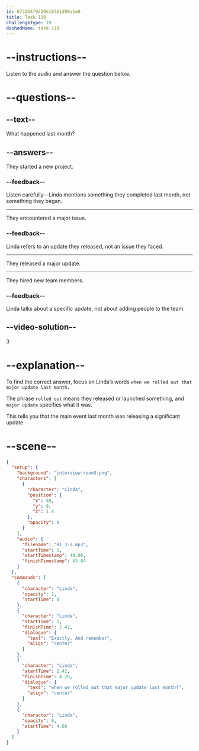 ```yaml
---
id: 673264f9220e18361d98a1e0
title: Task 119
challengeType: 19
dashedName: task-119
---
```


<!-- (audio) Linda: Exactly, and remember when we rolled out that major update last month? -->

# --instructions--

Listen to the audio and answer the question below.

# --questions--

## --text--

What happened last month?

## --answers--

They started a new project.

### --feedback--

Listen carefully—Linda mentions something they completed last month, not something they began.

---

They encountered a major issue.

### --feedback--

Linda refers to an update they released, not an issue they faced.

---

They released a major update.

---

They hired new team members.

### --feedback--

Linda talks about a specific update, not about adding people to the team.

## --video-solution--

3

# --explanation--

To find the correct answer, focus on Linda’s words `when we rolled out that major update last month.` 

The phrase `rolled out` means they released or launched something, and `major update` specifies what it was. 

This tells you that the main event last month was releasing a significant update.

# --scene--

```json
{
  "setup": {
    "background": "interview-room3.png",
    "characters": [
      {
        "character": "Linda",
        "position": {
          "x": 50,
          "y": 0,
          "z": 1.4
        },
        "opacity": 0
      }
    ],
    "audio": {
      "filename": "B1_3-3.mp3",
      "startTime": 1,
      "startTimestamp": 40.08,
      "finishTimestamp": 43.84
    }
  },
  "commands": [
    {
      "character": "Linda",
      "opacity": 1,
      "startTime": 0
    },
    {
      "character": "Linda",
      "startTime": 1,
      "finishTime": 2.42,
      "dialogue": {
        "text": "Exactly. And remember",
        "align": "center"
      }
    },
    {
      "character": "Linda",
      "startTime": 2.42,
      "finishTime": 4.26,
      "dialogue": {
        "text": "when we rolled out that major update last month?",
        "align": "center"
      }
    },
    {
      "character": "Linda",
      "opacity": 0,
      "startTime": 4.66
    }
  ]
}
```
